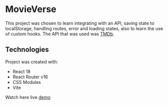 # MovieVerse
This project was chosen to learn integrating with an API, saving state to localStorage, handling routes, error and loading states, also to learn the use of custom hooks. The API that was used was [TMDb](https://developer.themoviedb.org/reference/intro/getting-started).

## Technologies
Project was created with:
* React 18
* React Router v16
* CSS Modules
* Vite

Watch here live [demo](https://movie-verse-031924.netlify.app/)

